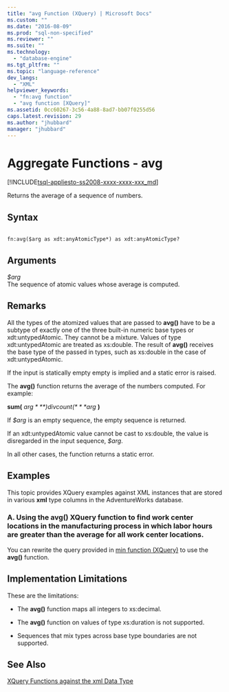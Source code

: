 ```yaml
---
title: "avg Function (XQuery) | Microsoft Docs"
ms.custom: ""
ms.date: "2016-08-09"
ms.prod: "sql-non-specified"
ms.reviewer: ""
ms.suite: ""
ms.technology: 
  - "database-engine"
ms.tgt_pltfrm: ""
ms.topic: "language-reference"
dev_langs: 
  - "XML"
helpviewer_keywords: 
  - "fn:avg function"
  - "avg function [XQuery]"
ms.assetid: 0cc60267-3c56-4a88-8ad7-bb07f0255d56
caps.latest.revision: 29
ms.author: "jhubbard"
manager: "jhubbard"
---
```

# Aggregate Functions - avg
[!INCLUDE[tsql-appliesto-ss2008-xxxx-xxxx-xxx_md](../database-engine/configure/windows/includes/tsql-appliesto-ss2008-xxxx-xxxx-xxx-md.md)]

  Returns the average of a sequence of numbers.  
  
## Syntax  
  
```  
  
fn:avg($arg as xdt:anyAtomicType*) as xdt:anyAtomicType?  
```  
  
## Arguments  
 *$arg*  
 The sequence of atomic values whose average is computed.  
  
## Remarks  
 All the types of the atomized values that are passed to **avg()** have to be a subtype of exactly one of the three built-in numeric base types or xdt:untypedAtomic. They cannot be a mixture. Values of type xdt:untypedAtomic are treated as xs:double. The result of **avg()** receives the base type of the passed in types, such as xs:double in the case of xdt:untypedAtomic.  
  
 If the input is statically empty empty is implied and a static error is raised.  
  
 The **avg()** function returns the average of the numbers computed. For example:  
  
 **sum(** *$arg* **) div count(** *$arg* **)**  
  
 If *$arg* is an empty sequence, the empty sequence is returned.  
  
 If an xdt:untypedAtomic value cannot be cast to xs:double, the value is disregarded in the input sequence, *$arg*.  
  
 In all other cases, the function returns a static error.  
  
## Examples  
 This topic provides XQuery examples against XML instances that are stored in various **xml** type columns in the AdventureWorks database.  
  
### A. Using the avg() XQuery function to find work center locations in the manufacturing process in which labor hours are greater than the average for all work center locations.  
 You can rewrite the query provided in [min function (XQuery)](../xquery/aggregate-functions-min.md) to use the **avg()** function.  
  
## Implementation Limitations  
 These are the limitations:  
  
-   The **avg()** function maps all integers to xs:decimal.  
  
-   The **avg()** function on values of type xs:duration is not supported.  
  
-   Sequences that mix types across base type boundaries are not supported.  
  
## See Also  
 [XQuery Functions against the xml Data Type](../xquery/xquery-functions-against-the-xml-data-type.md)  
  
  